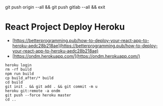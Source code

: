 git push origin --all && git push gitlab --all && exit

# React Project Deploy Heroku
- [https://betterprogramming.pub/how-to-deploy-your-react-app-to-heroku-aedc28b218ae](https://betterprogramming.pub/how-to-deploy-your-react-app-to-heroku-aedc28b218ae)
- [https://ondm.herokuapp.com/](https://ondm.herokuapp.com/)
```nec
heroku login
rm -rf build
npm run build
cp build_after/* build
cd build
git init . && git add . && git commit -m u
heroku git:remote -a ondm
git push --force heroku master
cd ..
```